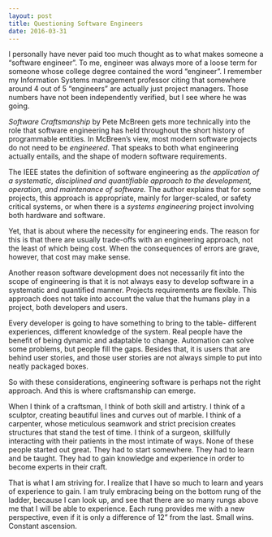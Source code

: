 ```yaml
---
layout: post
title: Questioning Software Engineers
date: 2016-03-31
---
```


I personally have never paid too much thought as to what makes someone a “software engineer”. To me, engineer was always more of a loose term for someone whose college degree contained the word “engineer”. I remember my Information Systems management professor citing that somewhere around 4 out of 5 “engineers” are actually just project managers. Those numbers have not been independently verified, but I see where he was going. 

*Software Craftsmanship* by Pete McBreen gets more technically into the role that software engineering has held throughout the short history of programmable entities. In McBreen’s view, most modern software projects do not need to be *engineered*. That speaks to both what engineering actually entails, and the shape of modern software requirements.

The IEEE states the definition of software engineering as *the application of a systematic, disciplined and quantifiable approach to the development, operation, and maintenance of software.* The author explains that for some projects, this approach is appropriate, mainly for larger-scaled, or safety critical systems, or when there is a *systems engineering* project involving both hardware and software. 

Yet, that is about where the necessity for engineering ends. The reason for this is that there are usually trade-offs with an engineering approach, not the least of which being cost. When the consequences of errors are grave, however, that cost may make sense. 

Another reason software development does not necessarily fit into the scope of engineering is that it is not always easy to develop software in a systematic and quantified manner. Projects requirements are flexible. This approach does not take into account the value that the humans play in a project, both developers and users. 

Every developer is going to have something to bring to the table- different experiences, different knowledge of the system. Real people have the benefit of being dynamic and adaptable to change. Automation can solve some problems, but people fill the gaps. Besides that, it is users that are behind user stories, and those user stories are not always simple to put into neatly packaged boxes. 

So with these considerations, engineering software is perhaps not the right approach. And this is where craftsmanship can emerge. 

When I think of a craftsman, I think of both skill and artistry. I think of a sculptor, creating beautiful lines and curves out of marble. I think of a carpenter, whose meticulous seamwork and strict precision creates structures that stand the test of time. I think of a surgeon, skillfully interacting with their patients in the most intimate of ways. None of these people started out great. They had to start somewhere. They had to learn and be taught. They had to gain knowledge and experience in order to become experts in their craft. 

That is what I am striving for. I realize that I have so much to learn and years of experience to gain. I am truly embracing being on the bottom rung of the ladder, because I can look up, and see that there are so many rungs above me that I will be able to experience. Each rung provides me with a new perspective, even if it is only a difference of 12” from the last. Small wins. Constant ascension.